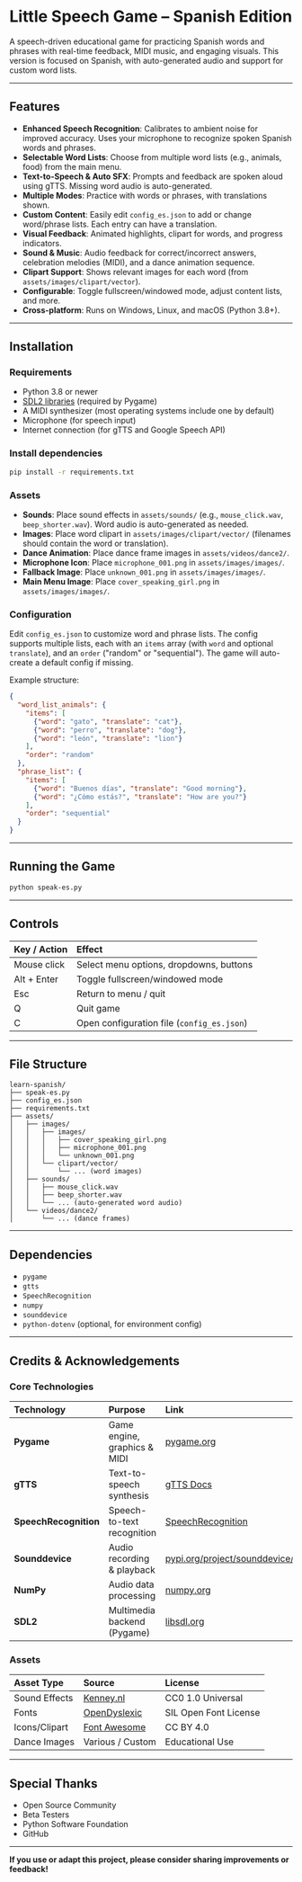 
# Little Speech Game – Spanish Edition

A speech-driven educational game for practicing Spanish words and phrases with real-time feedback, MIDI music, and engaging visuals. This version is focused on Spanish, with auto-generated audio and support for custom word lists.

-----

## Features


- **Enhanced Speech Recognition**: Calibrates to ambient noise for improved accuracy. Uses your microphone to recognize spoken Spanish words and phrases.
- **Selectable Word Lists**: Choose from multiple word lists (e.g., animals, food) from the main menu.
- **Text-to-Speech & Auto SFX**: Prompts and feedback are spoken aloud using gTTS. Missing word audio is auto-generated.
- **Multiple Modes**: Practice with words or phrases, with translations shown.
- **Custom Content**: Easily edit `config_es.json` to add or change word/phrase lists. Each entry can have a translation.
- **Visual Feedback**: Animated highlights, clipart for words, and progress indicators.
- **Sound & Music**: Audio feedback for correct/incorrect answers, celebration melodies (MIDI), and a dance animation sequence.
- **Clipart Support**: Shows relevant images for each word (from `assets/images/clipart/vector`).
- **Configurable**: Toggle fullscreen/windowed mode, adjust content lists, and more.
- **Cross-platform**: Runs on Windows, Linux, and macOS (Python 3.8+).

-----

## Installation


### Requirements

- Python 3.8 or newer
- [SDL2 libraries](https://www.libsdl.org/) (required by Pygame)
- A MIDI synthesizer (most operating systems include one by default)
- Microphone (for speech input)
- Internet connection (for gTTS and Google Speech API)


### Install dependencies

```bash
pip install -r requirements.txt
```


### Assets

- **Sounds**: Place sound effects in `assets/sounds/` (e.g., `mouse_click.wav`, `beep_shorter.wav`). Word audio is auto-generated as needed.
- **Images**: Place word clipart in `assets/images/clipart/vector/` (filenames should contain the word or translation).
- **Dance Animation**: Place dance frame images in `assets/videos/dance2/`.
- **Microphone Icon**: Place `microphone_001.png` in `assets/images/images/`.
- **Fallback Image**: Place `unknown_001.png` in `assets/images/images/`.
- **Main Menu Image**: Place `cover_speaking_girl.png` in `assets/images/images/`.


### Configuration

Edit `config_es.json` to customize word and phrase lists. The config supports multiple lists, each with an `items` array (with `word` and optional `translate`), and an `order` ("random" or "sequential"). The game will auto-create a default config if missing.

Example structure:

```json
{
  "word_list_animals": {
    "items": [
      {"word": "gato", "translate": "cat"},
      {"word": "perro", "translate": "dog"},
      {"word": "león", "translate": "lion"}
    ],
    "order": "random"
  },
  "phrase_list": {
    "items": [
      {"word": "Buenos días", "translate": "Good morning"},
      {"word": "¿Cómo estás?", "translate": "How are you?"}
    ],
    "order": "sequential"
  }
}
```

-----


## Running the Game

```bash
python speak-es.py
```

-----


## Controls

| Key / Action    | Effect                                   |
| :-------------- | :----------------------------------------|
| Mouse click     | Select menu options, dropdowns, buttons   |
| Alt + Enter     | Toggle fullscreen/windowed mode           |
| Esc             | Return to menu / quit                     |
| Q               | Quit game                                 |
| C               | Open configuration file (`config_es.json`)|

-----


## File Structure

```
learn-spanish/
├── speak-es.py
├── config_es.json
├── requirements.txt
├── assets/
│   ├── images/
│   │   ├── images/
│   │   │   ├── cover_speaking_girl.png
│   │   │   ├── microphone_001.png
│   │   │   └── unknown_001.png
│   │   └── clipart/vector/
│   │       └── ... (word images)
│   ├── sounds/
│   │   ├── mouse_click.wav
│   │   ├── beep_shorter.wav
│   │   └── ... (auto-generated word audio)
│   └── videos/dance2/
│       └── ... (dance frames)
```

-----

## Dependencies


- `pygame`
- `gtts`
- `SpeechRecognition`
- `numpy`
- `sounddevice`
- `python-dotenv` (optional, for environment config)

-----

## Credits & Acknowledgements

### Core Technologies

| Technology | Purpose | Link |
| :--- | :--- | :--- |
| **Pygame** | Game engine, graphics & MIDI | [pygame.org](https://www.pygame.org) |
| **gTTS** | Text-to-speech synthesis | [gTTS Docs](https://gtts.readthedocs.io) |
| **SpeechRecognition**| Speech-to-text recognition | [SpeechRecognition](https://pypi.org/project/SpeechRecognition/) |
| **Sounddevice** | Audio recording & playback | [pypi.org/project/sounddevice/](https://pypi.org/project/sounddevice/) |
| **NumPy** | Audio data processing | [numpy.org](https://numpy.org) |
| **SDL2** | Multimedia backend (Pygame) | [libsdl.org](https://www.libsdl.org) |

### Assets

| Asset Type | Source | License |
| :--- | :--- | :--- |
| Sound Effects | [Kenney.nl](https://kenney.nl/assets) | CC0 1.0 Universal |
| Fonts | [OpenDyslexic](https://opendyslexic.org) | SIL Open Font License |
| Icons/Clipart | [Font Awesome](https://fontawesome.com) | CC BY 4.0 |
| Dance Images | Various / Custom | Educational Use |

-----

## Special Thanks

  - Open Source Community
  - Beta Testers
  - Python Software Foundation
  - GitHub

-----


**If you use or adapt this project, please consider sharing improvements or feedback!**